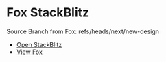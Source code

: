 # Fox StackBlitz

Source Branch from Fox: refs/heads/next/new-design

- [Open StackBlitz](https://stackblitz.com/github/assecosolutions/fox-stackblitz/tree/e185820ba0f1d4699fba71671d17eb52f1941bd9?terminal=start)
- [View Fox](https://github.com/assecosolutions/fox/tree/1eefa2fb23e64eefe92d8ec4c8163ece78bd776b)
